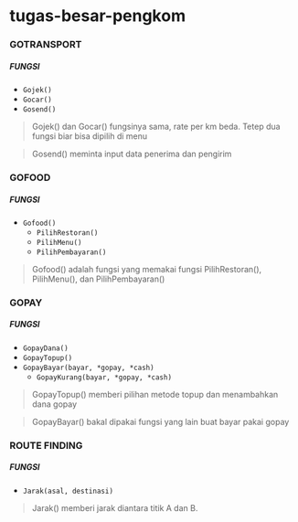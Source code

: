 # tugas-besar-pengkom

### GOTRANSPORT
##### FUNGSI
- `Gojek()`
- `Gocar()`
- `Gosend()`

> Gojek() dan Gocar() fungsinya sama, rate per km beda. Tetep dua fungsi biar bisa dipilih di menu

> Gosend() meminta input data penerima dan pengirim

### GOFOOD
##### FUNGSI
- `Gofood()`
  -  `PilihRestoran()`
  -  `PilihMenu()`
  -  `PilihPembayaran()`
  
> Gofood() adalah fungsi yang memakai fungsi PilihRestoran(), PilihMenu(), dan PilihPembayaran()
 
###  GOPAY
##### FUNGSI
- `GopayDana()`
- `GopayTopup()`
- `GopayBayar(bayar, *gopay, *cash)`
  - `GopayKurang(bayar, *gopay, *cash)`
  
> GopayTopup() memberi pilihan metode topup dan menambahkan dana gopay

> GopayBayar() bakal dipakai fungsi yang lain buat bayar pakai gopay

### ROUTE FINDING
##### FUNGSI
- `Jarak(asal, destinasi)`

> Jarak() memberi jarak diantara titik A dan B. 


